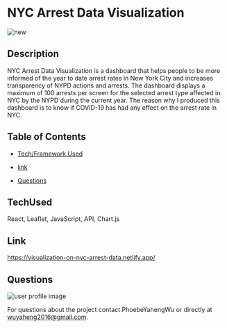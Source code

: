 # NYC Arrest Data Visualization

![new](https://user-images.githubusercontent.com/52837649/93633434-f94d9300-f9bc-11ea-841e-56905a1d6665.gif)

## Description
NYC Arrest Data Visualization is a dashboard that helps people to be more informed of the year to date arrest rates in New York City and increases transparency of NYPD actions and arrests. The dashboard displays a maximum of 100 arrests per screen for the selected arrest type affected in NYC by the NYPD during the current year. The reason why I produced this dashboard is to know if COVID-19 has had any effect on the arrest rate in NYC.

## Table of Contents

* [Tech/Framework Used](#TechUsed)

* [link](#Link)

* [Questions](#Questions)

## TechUsed
React, Leaflet, JavaScript, API, Chart.js

## Link
https://visualization-on-nyc-arrest-data.netlify.app/

## Questions
![user profile image](https://avatars0.githubusercontent.com/u/52837649?v=4)

For questions about the project contact PhoebeYahengWu or directly at wuyaheng2016@gmail.com.
